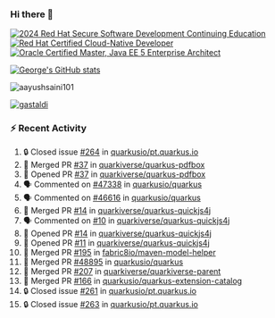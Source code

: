 ### Hi there 👋

<!--START_SECTION:badges-->
[![2024 Red Hat Secure Software Development Continuing Education](https://images.credly.com/size/110x110/images/36a76b78-c5bf-45cf-ac2c-48c3825260c7/blob)](http://www.credly.com/badges/c86e9a17-d2c3-4554-b890-7d0521710eb6 "2024 Red Hat Secure Software Development Continuing Education")
[![Red Hat Certified Cloud-Native Developer](https://images.credly.com/size/110x110/images/12ef4e4e-3d8d-4caf-9ab1-858c5bcb9619/image.png)](http://www.credly.com/badges/b6402e31-0894-48e6-b488-e2e551dcc809 "Red Hat Certified Cloud-Native Developer")
[![Oracle Certified Master, Java EE 5 Enterprise Architect](https://images.credly.com/size/110x110/images/1fa3549c-674c-4779-b3d6-d7d64eac2c23/Oracle-Certification-badge_OC-Master.png)](http://www.credly.com/badges/2565574e-b81d-410e-ab7d-24666ddcbe00 "Oracle Certified Master, Java EE 5 Enterprise Architect")
<!--END_SECTION:badges-->

[![George's GitHub stats](https://github-readme-stats.vercel.app/api?username=gastaldi&show=reviews,prs_merged&hide=contribs,prs&theme=transparent&show_icons=true)](https://github.com/anuraghazra/github-readme-stats)

<p align="left"> <img src="https://komarev.com/ghpvc/?username=gastaldi&label=Profile%20views&color=0e75b6&style=for-the-badge" alt="aayushsaini101" /> </p>

<p align="left"> <a href="https://github.com/ryo-ma/github-profile-trophy"><img src="https://github-profile-trophy.vercel.app/?username=gastaldi" alt="gastaldi" /></a> </p>

### :zap: Recent Activity

<!--START_SECTION:activity-->
1. 🔒 Closed issue [#264](https://github.com/quarkusio/pt.quarkus.io/issues/264) in [quarkusio/pt.quarkus.io](https://github.com/quarkusio/pt.quarkus.io)
2. 🎉 Merged PR [#37](https://github.com/quarkiverse/quarkus-pdfbox/pull/37) in [quarkiverse/quarkus-pdfbox](https://github.com/quarkiverse/quarkus-pdfbox)
3. 💪 Opened PR [#37](https://github.com/quarkiverse/quarkus-pdfbox/pull/37) in [quarkiverse/quarkus-pdfbox](https://github.com/quarkiverse/quarkus-pdfbox)
4. 🗣 Commented on [#47338](https://github.com/quarkusio/quarkus/pull/47338#issuecomment-3084494421) in [quarkusio/quarkus](https://github.com/quarkusio/quarkus)
5. 🗣 Commented on [#46616](https://github.com/quarkusio/quarkus/issues/46616#issuecomment-3084398329) in [quarkusio/quarkus](https://github.com/quarkusio/quarkus)
6. 🎉 Merged PR [#14](https://github.com/quarkiverse/quarkus-quickjs4j/pull/14) in [quarkiverse/quarkus-quickjs4j](https://github.com/quarkiverse/quarkus-quickjs4j)
7. 🗣 Commented on [#10](https://github.com/quarkiverse/quarkus-quickjs4j/issues/10#issuecomment-3079439344) in [quarkiverse/quarkus-quickjs4j](https://github.com/quarkiverse/quarkus-quickjs4j)
8. 💪 Opened PR [#14](https://github.com/quarkiverse/quarkus-quickjs4j/pull/14) in [quarkiverse/quarkus-quickjs4j](https://github.com/quarkiverse/quarkus-quickjs4j)
9. 💪 Opened PR [#11](https://github.com/quarkiverse/quarkus-quickjs4j/pull/11) in [quarkiverse/quarkus-quickjs4j](https://github.com/quarkiverse/quarkus-quickjs4j)
10. 🎉 Merged PR [#195](https://github.com/fabric8io/maven-model-helper/pull/195) in [fabric8io/maven-model-helper](https://github.com/fabric8io/maven-model-helper)
11. 🎉 Merged PR [#48895](https://github.com/quarkusio/quarkus/pull/48895) in [quarkusio/quarkus](https://github.com/quarkusio/quarkus)
12. 🎉 Merged PR [#207](https://github.com/quarkiverse/quarkiverse-parent/pull/207) in [quarkiverse/quarkiverse-parent](https://github.com/quarkiverse/quarkiverse-parent)
13. 🎉 Merged PR [#166](https://github.com/quarkusio/quarkus-extension-catalog/pull/166) in [quarkusio/quarkus-extension-catalog](https://github.com/quarkusio/quarkus-extension-catalog)
14. 🔒 Closed issue [#261](https://github.com/quarkusio/pt.quarkus.io/issues/261) in [quarkusio/pt.quarkus.io](https://github.com/quarkusio/pt.quarkus.io)
15. 🔒 Closed issue [#263](https://github.com/quarkusio/pt.quarkus.io/issues/263) in [quarkusio/pt.quarkus.io](https://github.com/quarkusio/pt.quarkus.io)
<!--END_SECTION:activity-->
